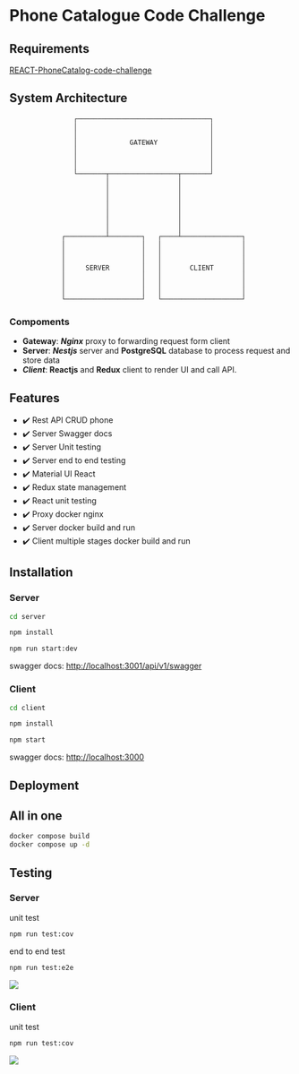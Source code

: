 # Phone Catalogue Code Challenge

## Requirements

[REACT-PhoneCatalog-code-challenge](./docs/REACT-PhoneCatalog-code-challenge.pdf)

## System Architecture

```
                ┌─────────────────────────────────┐
                │                                 │
                │                                 │
                │             GATEWAY             │
                │                                 │
                │                                 │
                │                                 │
                └───────┬─────────────────┬───────┘
                        │                 │
                        │                 │
                        │                 │
                        │                 │
                        │                 │
                        │                 │
                        │                 │
             ┌──────────┴────────┐   ┌────┴───────────────┐
             │                   │   │                    │
             │                   │   │                    │
             │                   │   │                    │
             │     SERVER        │   │       CLIENT       │
             │                   │   │                    │
             │                   │   │                    │
             │                   │   │                    │
             └───────────────────┘   └────────────────────┘
```
### Compoments
- **Gateway**: ***Nginx*** proxy to forwarding request form client
- **Server**:  ***Nestjs*** server and **PostgreSQL**  database to process request and store data
- ***Client***: **Reactjs** and **Redux** client to render UI and call API. 

## Features

- :heavy_check_mark: Rest API CRUD phone
- :heavy_check_mark: Server Swagger docs 
- :heavy_check_mark: Server Unit testing 
- :heavy_check_mark: Server end to end testing 
- :heavy_check_mark: Material UI React
- :heavy_check_mark: Redux state management
- :heavy_check_mark: React unit testing
- :heavy_check_mark: Proxy docker nginx
- :heavy_check_mark: Server docker build and run
- :heavy_check_mark: Client multiple stages docker build and run

## Installation

### Server 

```bash
cd server
```

```bash
npm install
```

```bash
npm run start:dev
```

swagger docs: [http://localhost:3001/api/v1/swagger](http://localhost:3001/api/v1/swagger)

### Client


```bash
cd client
```

```bash
npm install
```

```bash
npm start
```

swagger docs: [http://localhost:3000](http://localhost:3000)

## Deployment

## All in one

```bash
docker compose build
docker compose up -d
```

## Testing

### Server
unit test
```bash
npm run test:cov
```

end to end test
```bash
npm run test:e2e
```

![](./docs/server-test-cov.png)


### Client
unit test
```bash
npm run test:cov
```

![](./docs/run-test-coverage-client.png)

